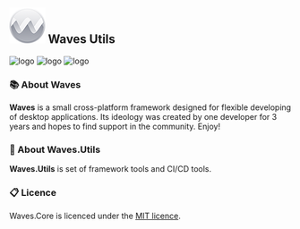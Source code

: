 ## ![logo](files/logo_very_small.png)  Waves Utils

![logo](http://teamcity.ambertape.ru/app/rest/builds/buildType:(id:WAVES_Utils_Release)/statusIcon) ![logo](https://img.shields.io/github/license/waves-framework/waves.utils) ![logo](https://img.shields.io/nuget/v/Waves.Utils.Serialization)

### 📚 About Waves

**Waves** is a small cross-platform framework designed for flexible developing of desktop applications. Its ideology was created by one developer for 3 years and hopes to find support in the community. Enjoy!



### 📒 About Waves.Utils

**Waves.Utils** is set of framework tools and CI/CD tools.



### 📋 Licence

Waves.Core is licenced under the [MIT licence](https://github.com/ambertape/waves.core/blob/master/license.md).
